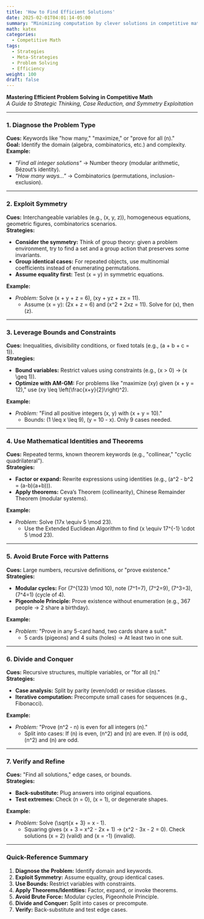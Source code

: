 ```yaml
---
title: 'How to Find Efficient Solutions'
date: 2025-02-01T04:01:14-05:00
summary: "Minimizing computation by clever solutions in competitive math."
math: katex
categories:
  - Competitive Math
tags:
  - Strategies
  - Meta-Strategies
  - Problem Solving
  - Efficiency
weight: 100
draft: false
---
```


**Mastering Efficient Problem Solving in Competitive Math**  
*A Guide to Strategic Thinking, Case Reduction, and Symmetry Exploitation*  

---

### **1. Diagnose the Problem Type**  
**Cues:** Keywords like "how many," "maximize," or "prove for all \(n\)."  
**Goal:** Identify the domain (algebra, combinatorics, etc.) and complexity.  
**Example:**  
- *"Find all integer solutions"* → Number theory (modular arithmetic, Bézout’s identity).  
- *"How many ways..."* → Combinatorics (permutations, inclusion-exclusion).  

---

### **2. Exploit Symmetry**  
**Cues:** Interchangeable variables (e.g., \(x, y, z\)), homogeneous equations, geometric figures, combinatorics scenarios.  
**Strategies:**  
- **Consider the symmetry:** Think of group theory: given a problem environment, try to find a set and a group action that preserves some invariants.
- **Group identical cases:** For repeated objects, use multinomial coefficients instead of enumerating permutations.  
- **Assume equality first:** Test \(x = y\) in symmetric equations.  

**Example:**  
- *Problem:* Solve \(x + y + z = 6\), \(xy + yz + zx = 11\).  
  - Assume \(x = y\): \(2x + z = 6\) and \(x^2 + 2xz = 11\). Solve for \(x\), then \(z\).  

---

### **3. Leverage Bounds and Constraints**  
**Cues:** Inequalities, divisibility conditions, or fixed totals (e.g., \(a + b + c = 1\)).  
**Strategies:**  
- **Bound variables:** Restrict values using constraints (e.g., \(x > 0\) → \(x \geq 1\)).  
- **Optimize with AM-GM:** For problems like "maximize \(xy\) given \(x + y = 12\)," use \(xy \leq \left(\frac{x+y}{2}\right)^2\).  

**Example:**  
- *Problem:* "Find all positive integers \(x, y\) with \(x + y = 10\)."  
  - Bounds: \(1 \leq x \leq 9\), \(y = 10 - x\). Only 9 cases needed.  

---

### **4. Use Mathematical Identities and Theorems**  
**Cues:** Repeated terms, known theorem keywords (e.g., "collinear," "cyclic quadrilateral").  
**Strategies:**  
- **Factor or expand:** Rewrite expressions using identities (e.g., \(a^2 - b^2 = (a-b)(a+b)\)).  
- **Apply theorems:** Ceva’s Theorem (collinearity), Chinese Remainder Theorem (modular systems).  

**Example:**  
- *Problem:* Solve \(17x \equiv 5 \mod 23\).  
  - Use the Extended Euclidean Algorithm to find \(x \equiv 17^{-1} \cdot 5 \mod 23\).  

---

### **5. Avoid Brute Force with Patterns**  
**Cues:** Large numbers, recursive definitions, or "prove existence."  
**Strategies:**  
- **Modular cycles:** For \(7^{123} \mod 10\), note \(7^1=7\), \(7^2=9\), \(7^3=3\), \(7^4=1\) (cycle of 4).  
- **Pigeonhole Principle:** Prove existence without enumeration (e.g., 367 people → 2 share a birthday).  

**Example:**  
- *Problem:* "Prove in any 5-card hand, two cards share a suit."  
  - 5 cards (pigeons) and 4 suits (holes) → At least two in one suit.  

---

### **6. Divide and Conquer**  
**Cues:** Recursive structures, multiple variables, or "for all \(n\)."  
**Strategies:**  
- **Case analysis:** Split by parity (even/odd) or residue classes.  
- **Iterative computation:** Precompute small cases for sequences (e.g., Fibonacci).  

**Example:**  
- *Problem:* "Prove \(n^2 - n\) is even for all integers \(n\)."  
  - Split into cases: If \(n\) is even, \(n^2\) and \(n\) are even. If \(n\) is odd, \(n^2\) and \(n\) are odd.  

---

### **7. Verify and Refine**  
**Cues:** "Find all solutions," edge cases, or bounds.  
**Strategies:**  
- **Back-substitute:** Plug answers into original equations.  
- **Test extremes:** Check \(n = 0\), \(x = 1\), or degenerate shapes.  

**Example:**  
- *Problem:* Solve \(\sqrt{x + 3} = x - 1\).  
  - Squaring gives \(x + 3 = x^2 - 2x + 1\) → \(x^2 - 3x - 2 = 0\). Check solutions \(x = 2\) (valid) and \(x = -1\) (invalid).  

---

### **Quick-Reference Summary**  
1. **Diagnose the Problem:** Identify domain and keywords.  
2. **Exploit Symmetry:** Assume equality, group identical cases.  
3. **Use Bounds:** Restrict variables with constraints.  
4. **Apply Theorems/Identities:** Factor, expand, or invoke theorems.  
5. **Avoid Brute Force:** Modular cycles, Pigeonhole Principle.  
6. **Divide and Conquer:** Split into cases or precompute.  
7. **Verify:** Back-substitute and test edge cases.  